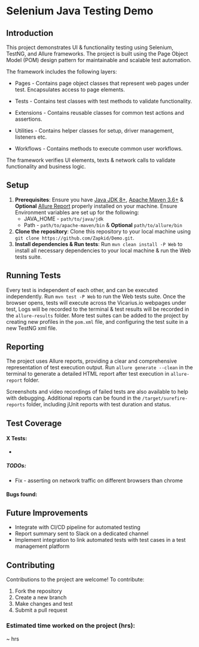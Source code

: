 
# Selenium Java Testing Demo

## Introduction
This project demonstrates UI & functionality testing using Selenium, TestNG, and Allure frameworks. The project is built using the Page Object Model (POM) design pattern for maintainable and scalable test automation.

The framework includes the following layers:

* Pages - Contains page object classes that represent web pages under test. Encapsulates access to page elements.

* Tests - Contains test classes with test methods to validate functionality.

* Extensions - Contains reusable classes for common test actions and assertions.

* Utilities - Contains helper classes for setup, driver management, listeners etc.

* Workflows - Contains methods to execute common user workflows.

The framework verifies UI elements, texts & network calls to validate functionality and business logic.

## Setup
1. **Prerequisites**: Ensure you have [Java JDK 8+](https://www.oracle.com/il-en/java/technologies/downloads/#jdk21-windows), [Apache Maven 3.6+](https://maven.apache.org/download.cgi) & **Optional** [Allure Report](https://github.com/allure-framework/allure2/releases) properly installed on your machine. Ensure Environment variables are set up for the following:
    * JAVA_HOME - `path/to/java/jdk`
    * Path - `path/to/apache-maven/bin` & **Optional** `path/to/allure/bin`
2. **Clone the repository**: Clone this repository to your local machine using `git clone https://github.com/Zapkid/Demo.git`.
3. **Install dependencies & Run tests**: Run `mvn clean install -P Web` to install all necessary dependencies to your local machine & run the Web tests suite.

## Running Tests
Every test is independent of each other, and can be executed independently.
Run `mvn test -P Web` to run the Web tests suite.
Once the browser opens, tests will execute across the Vicarius.io webpages under test, Logs will be recorded to the terminal & test results will be recorded in the `allure-results` folder.
More test suites can be added to the project by creating new profiles in the `pom.xml` file, and configuring the test suite in a new TestNG xml file.

## Reporting
The project uses Allure reports, providing a clear and comprehensive representation of test execution output. 
Run `allure generate --clean` in the terminal to generate a detailed HTML report after test execution in `allure-report` folder.

Screenshots and video recordings of failed tests are also available to help with debugging. Additional reports can be found in the `/target/surefire-reports` folder, including jUnit reports with test duration and status.

## Test Coverage
#### X Tests:
* 


##### TODOs:
* Fix - asserting on network traffic on different browsers than chrome

  
#### Bugs found:


## Future Improvements
* Integrate with CI/CD pipeline for automated testing
* Report summary sent to Slack on a dedicated channel
* Implement integration to link automated tests with test cases in a test management platform


## Contributing

Contributions to the project are welcome! To contribute:

1. Fork the repository
2. Create a new branch
3. Make changes and test
4. Submit a pull request

### Estimated time worked on the project (hrs):
~  hrs
